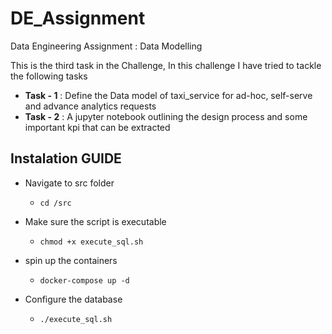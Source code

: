 # DE_Assignment
Data Engineering Assignment : Data Modelling



<!-- ![first display image](images/first.png)
![second display image](images/second.png) --> 

This is the third task in the Challenge, In this challenge I have tried to tackle the following tasks
- **Task - 1** : Define the Data model of taxi_service for ad-hoc, self-serve and advance analytics requests
- **Task - 2** : A jupyter notebook outlining the design process and some important kpi that can be extracted

## Instalation GUIDE

- Navigate to src folder
    - `cd /src`

- Make sure the script is executable
    - `chmod +x execute_sql.sh`

- spin up the containers
    - `docker-compose up -d`

- Configure the database
    - `./execute_sql.sh`

